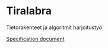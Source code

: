 # Tiralabra
 Tietorakenteet ja algoritmit harjoitustyö


[Specification document](Documents/Specification.md)
